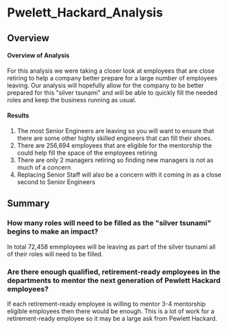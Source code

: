 # Pwelett_Hackard_Analysis
## Overview

#### Overview of Analysis
For this analysis we were taking a closer look at employees that are close retiring to help a company better prepare for a large number of employees leaving. Our analysis will hopefully allow for the company to be better prepared for this "silver tsunami" and will be able to quickly fill the needed roles and keep the business running as usual. 

#### Results
1. The most Senior Engineers are leaving so you will want to ensure that there are some other highly skilled engineers that can fill their shoes. 
2. There are 256,694 employees that are eligible for the mentorship the could help fill the space of the employees retiring
3. There are only 2 managers retiring so finding new managers is not as much of a concern
4. Replacing Senior Staff will also be a concern with it coming in as a close second to Senior Engineers


## Summary
### How many roles will need to be filled as the "silver tsunami" begins to make an impact?
In total 72,458 emmployees will be leaving as part of the silver tsunami all of their roles will need to be filled. 

### Are there enough qualified, retirement-ready employees in the departments to mentor the next generation of Pewlett Hackard employees?
If each retirement-ready employee is willing to mentor 3-4 mentorship eligible employees then there would be enough. This is a lot of work for a retirement-ready employee so it may be a large ask from Pewlett Hackard.


